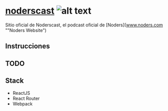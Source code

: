 # [noderscast](www.noderscast.com) ![alt text](../blob/master/assets/img/noders3-rectangle-150.png)


Sitio oficial de Noderscast, el podcast oficial de [Noders](www.noders.com ""Noders Website")
> 

## Instrucciones


## TODO
## Stack

- ReactJS
- React Router
- Webpack